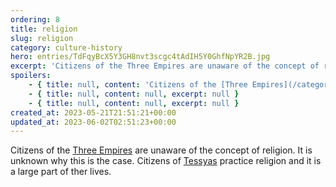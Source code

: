 ```yaml
---
ordering: 8
title: religion
slug: religion
category: culture-history
hero: entries/TdFqyBcX5Y3GH8nvt3scgc4tAdIH5Y0GhfNpYR2B.jpg
excerpt: 'Citizens of the Three Empires are unaware of the concept of religion. It is unknown why this is the...'
spoilers:
    - { title: null, content: 'Citizens of the [Three Empires](/category/organizations/three-empires) are unaware of the concept of religion. It is unknown why this is the case. Citizens of [Tessyas](/category/planets-cities/tessyas) practice religion and it is a large part of ther lives. From disparaging comments made by [Kto ti:Mbr](/category/characters/mubarr), it would seem that [Gaians](/category/organizations/visitors) are aware of religion but do not practice it.', excerpt: 'Citizens of the Three Empires are unaware of the concept of religion. It is unknown why this is the...' }
    - { title: null, content: null, excerpt: null }
    - { title: null, content: null, excerpt: null }
created_at: 2023-05-21T21:51:21+00:00
updated_at: 2023-06-02T02:51:23+00:00
---
```

Citizens of the [Three Empires](/category/organizations/three-empires) are unaware of the concept of religion. It is unknown why this is the case. Citizens of [Tessyas](/category/planets-cities/tessyas) practice religion and it is a large part of ther lives.